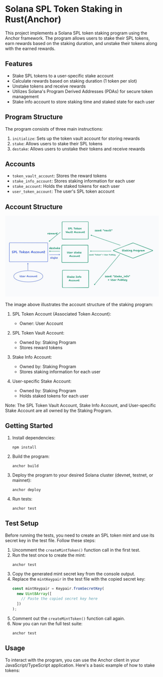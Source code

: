 # Solana SPL Token Staking in Rust(Anchor)

This project implements a Solana SPL token staking program using the Anchor framework. The program allows users to stake their SPL tokens, earn rewards based on the staking duration, and unstake their tokens along with the earned rewards.

## Features

- Stake SPL tokens to a user-specific stake account
- Calculate rewards based on staking duration (1 token per slot)
- Unstake tokens and receive rewards
- Utilizes Solana's Program Derived Addresses (PDAs) for secure token management
- Stake info account to store staking time and staked state for each user

## Program Structure

The program consists of three main instructions:

1. `initialize`: Sets up the token vault account for storing rewards
2. `stake`: Allows users to stake their SPL tokens
3. `destake`: Allows users to unstake their tokens and receive rewards

## Accounts

- `token_vault_account`: Stores the reward tokens
- `stake_info_account`: Stores staking information for each user
- `stake_account`: Holds the staked tokens for each user
- `user_token_account`: The user's SPL token account

## Account Structure

![Account Structure](./diagram.jpeg)

The image above illustrates the account structure of the staking program:

1. SPL Token Account (Associated Token Account):
   - Owner: User Account

2. SPL Token Vault Account:
   - Owned by: Staking Program
   - Stores reward tokens

3. Stake Info Account:
   - Owned by: Staking Program
   - Stores staking information for each user

4. User-specific Stake Account:
   - Owned by: Staking Program
   - Holds staked tokens for each user

Note: The SPL Token Vault Account, Stake Info Account, and User-specific Stake Account are all owned by the Staking Program.

## Getting Started

1. Install dependencies:
   ```
   npm install
   ```

2. Build the program:
   ```
   anchor build
   ```

3. Deploy the program to your desired Solana cluster (devnet, testnet, or mainnet):
   ```
   anchor deploy
   ```

4. Run tests:
   ```
   anchor test
   ```

## Test Setup

Before running the tests, you need to create an SPL token mint and use its secret key in the test file. Follow these steps:

1. Uncomment the `createMintToken()` function call in the first test.
2. Run the test once to create the mint:
   ```
   anchor test
   ```
3. Copy the generated mint secret key from the console output.
4. Replace the `mintKeypair` in the test file with the copied secret key:
   ```typescript
   const mintKeypair = Keypair.fromSecretKey(
     new Uint8Array([
       // Paste the copied secret key here
     ])
   );
   ```
5. Comment out the `createMintToken()` function call again.
6. Now you can run the full test suite:
   ```
   anchor test
   ```

## Usage

To interact with the program, you can use the Anchor client in your JavaScript/TypeScript application. Here's a basic example of how to stake tokens:

